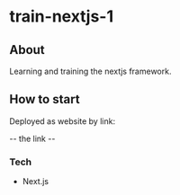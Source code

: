 # train-nextjs-1

## About

Learning and training the nextjs framework.

## How to start

Deployed as website by link:

-- the link --

### Tech

- Next.js
